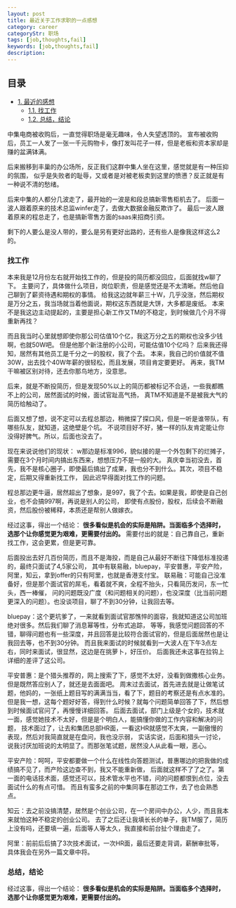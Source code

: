 ```yaml
---
layout: post
title: 最近关于工作求职的一点感想
category: career
categoryStr: 职场 
tags: [job,thoughts,fail]
keywords: [job,thoughts,fail]
description: 
---
```


<div id="table-of-contents">
<h2>目录</h2>
<div id="text-table-of-contents">
<ul>
<li><a href="#sec-1">1. 最近的感想</a>
<ul>
<li><a href="#sec-1-1">1.1. 找工作</a></li>
<li><a href="#sec-1-2">1.2. 总结，结论</a></li>
</ul>
</li>
</ul>
</div>
</div>



中集电商被收购后，一直觉得职场是毫无趣味，令人失望透顶的。
宣布被收购后，员工一人发了一张一千元购物卡，像打发叫花子一样，但是老板和资本家却是赚的盆满钵满。

后来搬移到丰巢的办公场所，反正我们这群中集人坐在这里，感觉就是有一种压抑的氛围，
似乎是失败者的耻辱，又或者是对被老板卖到这里的愤懑？反正就是有一种说不清的愁绪。

后来中集的人都分几波走了，最开始的一波是和段总搞新零售柜机去了。
后面一波人跟着原来的技术总监winfer走了，去做大数据金融反欺诈了。
最后一波人跟着原来的程总走了，也是搞新零售方面的saas来招商引资。

剩下的人要么是没人带的，要么是另有更好出路的，还有些人是像我这样这么2的。

### 找工作<a id="sec-1-1" name="sec-1-1"></a>

本来我是12月份左右就开始找工作的，但是投的简历都没回应，后面就找w聊了下。
主要问了，具体做什么项目，岗位职责，但是感觉还是不太清晰。然后他自己聊到了薪资待遇和期权的事情。
给我这边就年薪三十W，几乎没涨，然后期权是万分之五，我当场就当着他面说，期权这东西就是大饼，大多都是废纸。
本来不是我这边主动提起的，主要是担心新工作又TM的不稳定，到时候做几个月不得重新再找？

而且我当时心里就想即使你那公司估值10个亿，我这万分之五的期权也没多少钱啊，也就50W吧。
但是他那个新注册的小公司，可能估值10个亿吗？
后来我还得知，居然有其他员工是千分之一的股权，我了个去。
本来，我自己的价值就不值30W，出去找个40W年薪的很轻松，而且发展，项目肯定要更好。
再来，我TM干嘛被区别对待，还去你那鸟地方，没意思。

后来，就是不断投简历，但是发现50%以上的简历都被标记不合适，一些我都瞧不上的公司，居然面试的时候，面试官趾高气扬，
真TM不知道是不是被我大气的简历给触动了。

后面又想了想，说不定可以去程总那边，稍微探了探口风，但是一听是谁带队，有哪些队友，就知道，这绝壁是个坑。
不说项目好不好，猪一样的队友肯定能让你没得好脾气。所以，后面也没去了。

现在来说说他们的现状：
w那边是标准996，貌似接的是一个外包剩下的烂摊子，需要在3个月时间内搞出东西来，想想压力不是一般的大。
真庆幸当初没去，首先，我不是核心圈子，即使最后搞出了成果，我也分不到什么。其次，项目不稳定，后期又得重新找工作，
因此迟早得面对找工作的问题。

程总那边更牛逼，居然超出了想象，是997，我了个去。如果是我，即使是自己创业，也不会搞997啊，再说是别人的公司，
即使有点股份，股权，后续会不断融资，然后股份被稀释，本质还是帮别人做嫁衣。

经过这事，得出一个结论： **很多看似是机会的实际是陷阱。当面临多个选择时，选那个让你感觉更为艰难，更需要付出的。**
需要付出的就是：自己靠自己，重新找工作，这会更累，但是更可靠。

后面投出去好几百份简历，而且不是海投，而是自己从最好不断往下降低标准投递的，最终只面试了4,5家公司，
其中有联易融，bluepay，平安普惠，平安产险，阿里，知云，拿到offer的只有阿里，也就是香港支付宝。
联易融：可能自己没准备好，但是那个面试官的屌毛，看着就不爽，全程不抬头，只看简历发问，东一忙头，西一棒催，
问的问题既没广度（和问题相关的问题），也没深度（比当前问题更深入的问题）。也没谈项目，聊了不到30分钟，让我回去等。

bluepay：这个更坑爹了，一来就看到面试官那憔悴的面容，我就知道这公司加班绝对很多。然后我们聊了消息幂等性，分布式追踪，
等等，我感觉问题回答的不错，聊得问题也有一些深度，并且回答是比较符合面试官的，但是后面居然也是让我回去等，也不到30分钟。
而且我来面试的时候就看到一大波人在下午3点左右，同时来面试，很显然，这边是在挑萝卜，好压价。
后面我还未这事在拉钩上详细的差评了这公司。

平安普惠：是个猎头推荐的，网上搜索了下，感觉不太好，没看到做撒核心业务。但是既然答应别人了，就还是去面面吧。
周末过去面试，首先进去就是让做笔试题，他妈的，一张纸上题目写的满满当当，看了下，题目的考察还是有点水准的。
但是我一想，这每个题好好答，得到什么时候？就每个问题简单回答了下，然后想到时候面试官问了，再慢慢详细回答。
后面去面试，部门上级是个女的，技术就一面，感觉她技术不太好，但是是个明白人，能搞懂你做的工作内容和解决的问题，
技术面过了，让去和集团总部HR面，一看这HR就感觉不太爽，一副傲慢的表现，然后对我简直就是在盘问，我也没示弱，
实话实说，后面和猎头一讨论，说我讨厌加班说的太明显了。而那张笔试题，居然没人从此看一眼，恶心。

平安产险：呵呵，平安都要做一个什么在线性向答题测试，普惠哪边的把我做的成绩搞不见了，而产险这边查不到，我又不能重新做，
后面就这样不了了之了。第一面的电话技术面，感觉还可以，技术管水平也不错，问的问题都恨到点位，没去面试什么的有点可惜。
而且有蛮多之前的中集同事在那边工作，去了也会熟悉点。

知云：去之前没搞清楚，居然是个创业公司，在一个房间中办公，人少，而且我本来就怕这种不稳定的创业公司。
去了之后还让我填长长的单子，我TM服了，简历上没有吗，还要填一遍，后面等人等太久，我直接和前台扯个理由走了。

阿里：前前后后搞了3次技术面试，一次HR面，最后还要走背调，薪酬审批等，具体我会在另外一篇文章中将。

### 总结，结论<a id="sec-1-2" name="sec-1-2"></a>

经过这事，得出一个结论： **很多看似是机会的实际是陷阱。当面临多个选择时，选那个让你感觉更为艰难，更需要付出的。**
